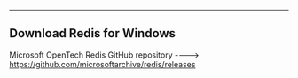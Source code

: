 ----------------------------
 Download Redis for Windows
----------------------------

 Microsoft OpenTech Redis GitHub repository ----> https://github.com/microsoftarchive/redis/releases
 
